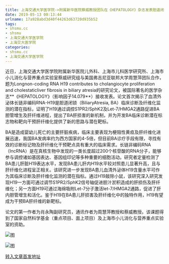 ```yaml
---
title: 上海交通大学医学院->附属新华医院蔡威教授团队在《HEPATOLOGY》杂志发表胆道闭锁研究新成果 | shsmu.cc
date: 2019-05-13 00:13:44
urlname: 17a928abd3d40f44263d63720d935b52
tags: 
- shsmu.cc
- shsmu
- 上海交通大学医学院
- 上海交大医学院
categories:
- shsmu.cc
- 上海交通大学医学院
---
```



近日，上海交通大学医学院附属新华医院儿外科、上海市儿科医学研究所、上海市小儿消化与营养重点实验室蔡威研究组与美国弗吉尼亚联邦大学周慧萍团队合作，题为Longnon-coding RNA H19 contributes to cholangiocyte proliferation and cholestaticliver fibrosis in biliary atresia的研究论文，被国际著名的医学杂志**《HEPATOLOGY》（影响因子14.079**）接收发表。论文首次揭示了血清外泌体长链非编码RNA-H19是胆道闭锁（BiliaryAtresia, BA）临床诊断及纤维化监测的潜在指标，证明了H19通过调控S1PR2/SphK2及Let-7/HMGA2通路促进BA胆管增生及肝纤维进程，提出了BA肝损害的新机制，并为开发BA临床诊断潜在标志物和靶向干预肝纤维化提供了新的思路与潜在靶标。

BA是造成婴幼儿死亡的主要肝脏疾病，临床主要表现为梗阻性黄疸及肝纤维化进展迅速，我国BA发病率约为西方国家的4-5倍，但目前BA诊疗手段有限，寻找有效的诊断标记物及肝纤维化干预靶点具有重大的临床需求。长链非编码RNA（lncRNA）是在真核生物中发现的一类长度超过200个核苷酸的RNA分子，能够参与调控诸如基因表达、基因组印记等多种重要的细胞活动。研究者定量检测了BA患儿肝脏H19表达水平，发现BA患儿肝内H19水平较对照患儿显著升高，且与肝纤维化进程呈正相关。该研究进一步发现BA患儿血清外泌体H19含量水平可作为其临床诊断及肝纤维化监测的潜在指标。通过H19敲除小鼠，该研究深入研究发现H19一方面可通过调节S1PR2/SphK2信号轴促进胆汁淤积造成的肝损伤及肝纤维化；另一方面H19可通过海绵吸附Let-7分子激活let-7/HMGA2通路，促进了肝内胆管增生和活化。鉴于H19在BA患儿肝损害及肝纤维化中的独特作用，H19有望成为干预BA肝纤维的新靶标。

论文的第一作者为肖永陶副研究员，通讯作者为周慧萍教授和蔡威教授。该课题得到了国家自然科学基金（重点项目、面上项目）及上海市小儿消化与营养重点实验室的资助。



![图](https://www.shsmu.edu.cn/__local/8/C0/4E/724A67D9255A859007A162BC613_711B8BE6_1907C.jpg)

![图](https://www.shsmu.edu.cn/__local/2/23/E7/B34BE4740BCFCDD746A4B41B983_7C746B9D_146DB.jpg)

[转入文章首发地址](https://www.shsmu.edu.cn/news/info/1002/16376.htm)